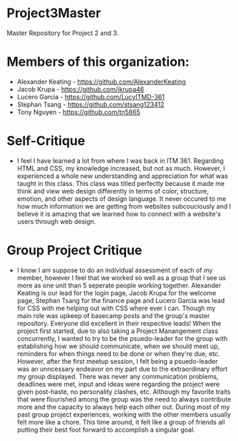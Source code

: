 # Project3Master
Master Repository for Project 2 and 3.

# Members of this organization:
- Alexander Keating - https://github.com/AlexanderKeating
- Jacob Krupa - https://github.com/jkrupa46
- Lucero Garcia - https://github.com/LucyITMD-361
- Stephan Tsang - https://github.com/stsang123412
- Tony Nguyen - https://github.com/tn5865

# Self-Critique
- I feel I have learned a lot from where I was back in ITM 361. Regarding HTML and CSS, my knowledge increased, but not as much.
  However, I experienced a whole new understanding and appreciation for what was taught in this class. This class was titled 
  perfectly because it made me think and view web design differently in terms of color, structure, emotion, and other aspects
  of design language. It never occured to me how much information we are getting from websites subcouciously and I believe it is 
  amazing that we learned how to connect with a website's users through web design. 
  
# Group Project Critique
- I know I am suppose to do an individual assessment of each of my member, however I feel that we worked so well as a group that 
  I see us more as one unit than 5 seperate people working together. Alexander Keating is our lead for the login page, Jacob Krupa 
  for the welcome page, Stephan Tsang for the finance page and Lucero Garcia was lead for CSS with me helping out with CSS where ever 
  I can. Though my main role was upkeep of basecamp posts and the group's master repository. Everyone did excellent in their respective
  leads! When the project first started, due to also taking a Project Manangement class concurrently, I wanted to try to be the
  psuedo-leader for the group with establishing how we should communicate, when we should meet up, reminders for when things need to be
  done or when they're due, etc. However, after the first meetup session, I felt being a psuedo-leader was an unncessary endeavor on my 
  part due to the extraordinary effort my group displayed. There was never any communication problems, deadlines were met, input and 
  ideas were regarding the project were given post-haste, no personality clashes, etc. Although my favorite traits that were flourished 
  among the group was the need to always contribute more and the capacity to always help each other out. During most of my past
  group project experiences, working with the other members usually felt more like a chore. This time around, it felt like a group of 
  friends all putting their best foot forward to accomplish a singular goal. 
